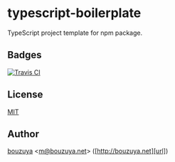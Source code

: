 # typescript-boilerplate

TypeScript project template for npm package.

## Badges

[![Travis CI][travis-ci-badge]][travis-ci]

[travis-ci-badge]: https://img.shields.io/travis/bouzuya/<REPO>.svg
[travis-ci]: https://travis-ci.org/bouzuya/<REPO>

## License

[MIT](LICENSE)

## Author

[bouzuya][user] &lt;[m@bouzuya.net][email]&gt; ([http://bouzuya.net][url])

[user]: https://github.com/bouzuya
[email]: mailto:m@bouzuya.net
[url]: http://bouzuya.net
